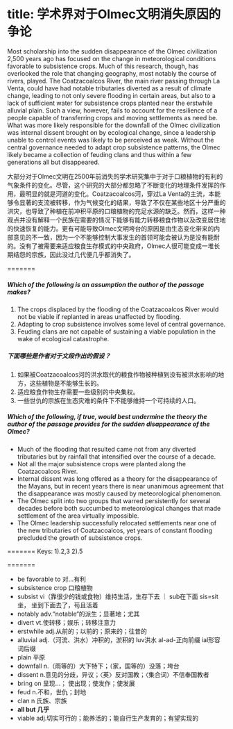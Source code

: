 title: 学术界对于Olmec文明消失原因的争论
==========

Most scholarship into the sudden disappearance of the Olmec civilization 2,500 years ago has focused on the change in meteorological conditions favorable to subsistence crops. Much of this research, though, has overlooked the role that changing geography, most notably the course of rivers, played. The Coatzacoalcos River, the main river passing through La Venta, could have had notable tributaries diverted as a result of climate change, leading to not only severe flooding in certain areas, but also to a lack of sufficient water for subsistence crops planted near the erstwhile alluvial plain. Such a view, however, fails to account for the resilience of a people capable of transferring crops and moving settlements as need be. What was more likely responsible for the downfall of the Olmec civilization was internal dissent brought on by ecological change, since a leadership unable to control events was likely to be perceived as weak. Without the central governance needed to adapt crop subsistence patterns, the Olmec likely became a collection of feuding clans and thus within a few generations all but disappeared.

大部分对于Olmec文明在2500年前消失的学术研究集中于对于口粮植物的有利的气象条件的变化。尽管，这个研究的大部分都忽略了不断变化的地理条件发挥的作用，最明显的就是河道的变化。Coatzacoalcos河，穿过La Venta的主流，本能够令显著的支流被转移，作为气候变化的结果，导致了不仅在某些地区十分严重的洪灾，也导致了种植在前冲积平原的口粮植物的充足水源的缺乏。然而，这样一种观点并没有解释一个民族在需要的情况下能够有能力转移粮食作物以及改变居住地的快速恢复的能力。更有可能导致Olmec文明垮台的原因是由生态变化带来的内部意见的不一致，因为一个不能够控制大事发生的首领可能会被认为是没有能耐的。没有了被需要来适应粮食生存模式的中央政府，Olmec人很可能变成一堆长期结怨的宗族，因此没过几代便几乎都消失了。

=======

##### Which of the following is an assumption the author of the passage makes?

1. The crops displaced by the flooding of the Coatzacoalcos River would not be viable if replanted in areas unaffected by flooding.
2. Adapting to crop subsistence involves some level of central governance.
3. Feuding clans are not capable of sustaining a viable population in the wake of ecological catastrophe.

##### 下面哪些是作者对于文段作出的假设？

1. 如果被Coatzacoalcos河的洪水取代的粮食作物被种植到没有被洪水影响的地方，这些植物是不能够生长的。
2. 适应粮食作物生存需要一些级别的中央集权。
3. 一些世仇的宗族在生态灾难的条件下不能够维持一个可持续的人口。

##### Which of the following, if true, would best undermine the theory the author of the passage provides for the sudden disappearance of the Olmec?

* Much of the flooding that resulted came not from any diverted tributaries but by rainfall that intensified over the course of a decade.
* Not all the major subsistence crops were planted along the Coatzacoalcos River.
* Internal dissent was long offered as a theory for the disappearance of the Mayans, but in recent years there is near unanimous agreement that the disappearance was mostly caused by meteorological phenomenon.
* The Olmec split into two groups that warred persistently for several decades before both succumbed to meteorological changes that made settlement of the area virtually impossible.
* The Olmec leadership successfully relocated settlements near one of the new tributaries of Coatzacoalcos, yet years of constant flooding precluded the growth of subsistence crops.

=======
Keys: 1).2,3 2).5


=======
* be favorable to 对...有利
* subsistence crop 口粮植物
* subsist vi（靠很少的钱或食物）维持生活，生存下去 ｜ sub在下面 sis=sit坐， 坐到下面去了，苟且活着
* notably adv.“notable“的派生；显著地；尤其
* divert vt.使转移；娱乐；转移注意力
* erstwhile adj.从前的；以前的；原来的；往昔的
* alluvial adj.（河流、洪水）冲积的，淤积的 luv洪水 al-ad-正向前缀 ial形容词后缀
* plain 平原
* downfall n.（雨等的）大下特下；（家，国等的）没落；垮台
* dissent n.意见的分歧，异议；〈英〉反对国教；〈集合词〉不信奉国教者
* bring on 呈现…； 使出现；使发作；使发展
* feud n.不和，世仇；封地
* clan n 氏族、宗族
* <b>all but 几乎</b>
* viable adj.切实可行的；能养活的；能自行生产发育的；有望实现的